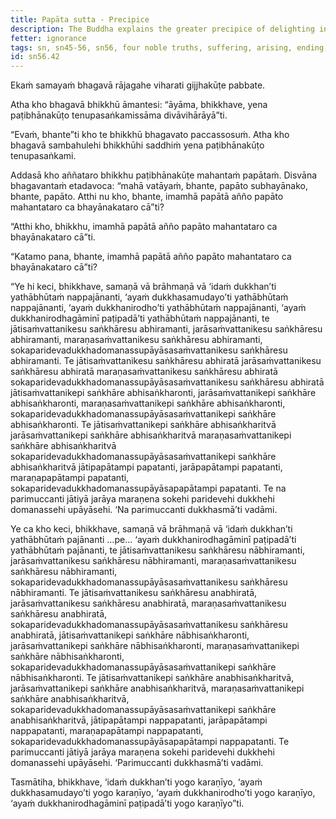 ```yaml
---
title: Papāta sutta - Precipice
description: The Buddha explains the greater precipice of delighting in volitional formations leading to rebirth, aging, death, and sorrow, lamentation, pain, distress, and despair, resulting from not understanding the Four Noble Truths.
fetter: ignorance
tags: sn, sn45-56, sn56, four noble truths, suffering, arising, ending, cessation, way of practice, path, precipice, volitional formations, rebirth, aging, death, sorrow, lamentation, pain, distress, despair
id: sn56.42
---
```


Ekaṁ samayaṁ bhagavā rājagahe viharati gijjhakūṭe pabbate.

Atha kho bhagavā bhikkhū āmantesi: “āyāma, bhikkhave, yena paṭibhānakūṭo tenupasaṅkamissāma divāvihārāyā”ti.

“Evaṁ, bhante”ti kho te bhikkhū bhagavato paccassosuṁ. Atha kho bhagavā sambahulehi bhikkhūhi saddhiṁ yena paṭibhānakūṭo tenupasaṅkami.

Addasā kho aññataro bhikkhu paṭibhānakūṭe mahantaṁ papātaṁ. Disvāna bhagavantaṁ etadavoca: “mahā vatāyaṁ, bhante, papāto subhayānako, bhante, papāto. Atthi nu kho, bhante, imamhā papātā añño papāto mahantataro ca bhayānakataro cā”ti?

“Atthi kho, bhikkhu, imamhā papātā añño papāto mahantataro ca bhayānakataro cā”ti.

“Katamo pana, bhante, imamhā papātā añño papāto mahantataro ca bhayānakataro cā”ti?

“Ye hi keci, bhikkhave, samaṇā vā brāhmaṇā vā ‘idaṁ dukkhan’ti yathābhūtaṁ nappajānanti, ‘ayaṁ dukkhasamudayo’ti yathābhūtaṁ nappajānanti, ‘ayaṁ dukkhanirodho’ti yathābhūtaṁ nappajānanti, ‘ayaṁ dukkhanirodhagāminī paṭipadā’ti yathābhūtaṁ nappajānanti, te jātisaṁvattanikesu saṅkhāresu abhiramanti, jarāsaṁvattanikesu saṅkhāresu abhiramanti, maraṇasaṁvattanikesu saṅkhāresu abhiramanti, sokaparidevadukkhadomanassupāyāsasaṁvattanikesu saṅkhāresu abhiramanti. Te jātisaṁvattanikesu saṅkhāresu abhiratā jarāsaṁvattanikesu saṅkhāresu abhiratā maraṇasaṁvattanikesu saṅkhāresu abhiratā sokaparidevadukkhadomanassupāyāsasaṁvattanikesu saṅkhāresu abhiratā jātisaṁvattanikepi saṅkhāre abhisaṅkharonti, jarāsaṁvattanikepi saṅkhāre abhisaṅkharonti, maraṇasaṁvattanikepi saṅkhāre abhisaṅkharonti, sokaparidevadukkhadomanassupāyāsasaṁvattanikepi saṅkhāre abhisaṅkharonti. Te jātisaṁvattanikepi saṅkhāre abhisaṅkharitvā jarāsaṁvattanikepi saṅkhāre abhisaṅkharitvā maraṇasaṁvattanikepi saṅkhāre abhisaṅkharitvā sokaparidevadukkhadomanassupāyāsasaṁvattanikepi saṅkhāre abhisaṅkharitvā jātipapātampi papatanti, jarāpapātampi papatanti, maraṇapapātampi papatanti, sokaparidevadukkhadomanassupāyāsapapātampi papatanti. Te na parimuccanti jātiyā jarāya maraṇena sokehi paridevehi dukkhehi domanassehi upāyāsehi. ‘Na parimuccanti dukkhasmā’ti vadāmi.

Ye ca kho keci, bhikkhave, samaṇā vā brāhmaṇā vā ‘idaṁ dukkhan’ti yathābhūtaṁ pajānanti …pe… ‘ayaṁ dukkhanirodhagāminī paṭipadā’ti yathābhūtaṁ pajānanti, te jātisaṁvattanikesu saṅkhāresu nābhiramanti, jarāsaṁvattanikesu saṅkhāresu nābhiramanti, maraṇasaṁvattanikesu saṅkhāresu nābhiramanti, sokaparidevadukkhadomanassupāyāsasaṁvattanikesu saṅkhāresu nābhiramanti. Te jātisaṁvattanikesu saṅkhāresu anabhiratā, jarāsaṁvattanikesu saṅkhāresu anabhiratā, maraṇasaṁvattanikesu saṅkhāresu anabhiratā, sokaparidevadukkhadomanassupāyāsasaṁvattanikesu saṅkhāresu anabhiratā, jātisaṁvattanikepi saṅkhāre nābhisaṅkharonti, jarāsaṁvattanikepi saṅkhāre nābhisaṅkharonti, maraṇasaṁvattanikepi saṅkhāre nābhisaṅkharonti, sokaparidevadukkhadomanassupāyāsasaṁvattanikepi saṅkhāre nābhisaṅkharonti. Te jātisaṁvattanikepi saṅkhāre anabhisaṅkharitvā, jarāsaṁvattanikepi saṅkhāre anabhisaṅkharitvā, maraṇasaṁvattanikepi saṅkhāre anabhisaṅkharitvā, sokaparidevadukkhadomanassupāyāsasaṁvattanikepi saṅkhāre anabhisaṅkharitvā, jātipapātampi nappapatanti, jarāpapātampi nappapatanti, maraṇapapātampi nappapatanti, sokaparidevadukkhadomanassupāyāsapapātampi nappapatanti. Te parimuccanti jātiyā jarāya maraṇena sokehi paridevehi dukkhehi domanassehi upāyāsehi. ‘Parimuccanti dukkhasmā’ti vadāmi.

Tasmātiha, bhikkhave, ‘idaṁ dukkhan’ti yogo karaṇīyo,
‘ayaṁ dukkhasamudayo’ti yogo karaṇīyo,
‘ayaṁ dukkhanirodho’ti yogo karaṇīyo,
‘ayaṁ dukkhanirodhagāminī paṭipadā’ti yogo karaṇīyo”ti.